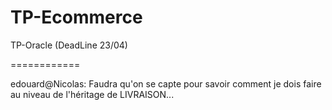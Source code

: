 TP-Ecommerce
============

TP-Oracle (DeadLine 23/04) 

============

edouard@Nicolas: Faudra qu'on se capte pour savoir comment je dois faire au niveau de l'héritage de LIVRAISON...
